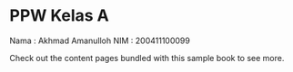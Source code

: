 # PPW Kelas A

Nama : Akhmad Amanulloh
NIM : 200411100099

Check out the content pages bundled with this sample book to see more.

```{tableofcontents}
```
